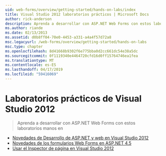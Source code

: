 ```yaml
---
uid: web-forms/overview/getting-started/hands-on-labs/index
title: Visual Studio 2012 laboratorios prácticos | Microsoft Docs
author: rick-anderson
description: Aprenda a desarrollar con ASP.NET Web Forms con estos laboratorios manos en
ms.author: riande
ms.date: 02/13/2013
ms.assetid: d0b8ff04-70e0-4453-a331-a4a4f57d72a8
msc.legacyurl: /web-forms/overview/getting-started/hands-on-labs
msc.type: chapter
ms.openlocfilehash: 8d41668b9302f6e775bba0d2cc661dc54e38a5dc
ms.sourcegitcommit: 0f1119340e4464720cfd16d0ff15764746ea1fea
ms.translationtype: MT
ms.contentlocale: es-ES
ms.lasthandoff: 04/17/2019
ms.locfileid: "59416069"
---
```

# <a name="visual-studio-2012-hands-on-labs"></a>Laboratorios prácticos de Visual Studio 2012

> Aprenda a desarrollar con ASP.NET Web Forms con estos laboratorios manos en


- [Novedades de Desarrollo de ASP.NET y web en Visual Studio 2012](whats-new-in-aspnet-and-web-development-in-visual-studio-2012.md)
- [Novedades de los formularios Web Forms en ASP.NET 4.5](whats-new-in-web-forms-in-aspnet-45.md)
- [Usar el Inspector de página en Visual Studio 2012](using-page-inspector-in-visual-studio-2012.md)
